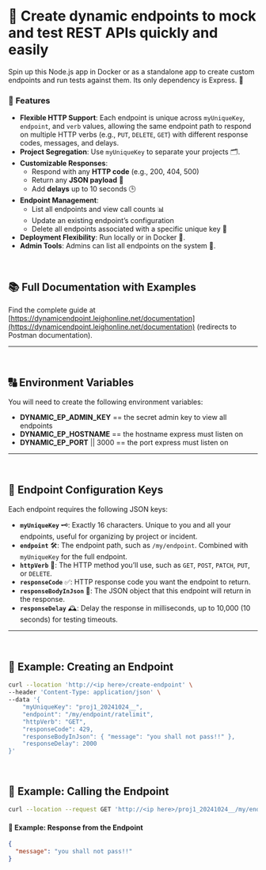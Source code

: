 # 🚀 Create dynamic endpoints to mock and test REST APIs quickly and easily

Spin up this Node.js app in Docker or as a standalone app to create custom endpoints and run tests against them. Its only dependency is Express. 🧪

### 🌟 **Features**
- **Flexible HTTP Support**: Each endpoint is unique across `myUniqueKey`, `endpoint`, and `verb` values, allowing the same endpoint path to respond on multiple HTTP verbs (e.g., `PUT`, `DELETE`, `GET`) with different response codes, messages, and delays.
- **Project Segregation**: Use `myUniqueKey` to separate your projects 🗂️.
- **Customizable Responses**: 
   - Respond with any **HTTP code** (e.g., 200, 404, 500)
   - Return any **JSON payload** 💾
   - Add **delays** up to 10 seconds 🕒
- **Endpoint Management**:
   - List all endpoints and view call counts 📊
   - Update an existing endpoint’s configuration
   - Delete all endpoints associated with a specific unique key 🧹
- **Deployment Flexibility**: Run locally or in Docker 🐳.
- **Admin Tools**: Admins can list all endpoints on the system 🔐.

<br />

## 📚 Full Documentation with Examples
Find the complete guide at [https://dynamicendpoint.leighonline.net/documentation](https://dynamicendpoint.leighonline.net/documentation) (redirects to Postman documentation).

---
<br />

## 🔠 Environment Variables
You will need to create the following environment variables:
- **DYNAMIC_EP_ADMIN_KEY** == the secret admin key to view all endpoints
- **DYNAMIC_EP_HOSTNAME** == the hostname express must listen on
- **DYNAMIC_EP_PORT** || 3000 == the port express must listen on

---
<br />


## 🔧 Endpoint Configuration Keys

Each endpoint requires the following JSON keys:
- **`myUniqueKey`** 🗝️: Exactly 16 characters. Unique to you and all your endpoints, useful for organizing by project or incident.
- **`endpoint`** 🛠️: The endpoint path, such as `/my/endpoint`. Combined with `myUniqueKey` for the full endpoint.
- **`httpVerb`** 🔀: The HTTP method you’ll use, such as `GET`, `POST`, `PATCH`, `PUT`, or `DELETE`.
- **`responseCode`** ✅: HTTP response code you want the endpoint to return.
- **`responseBodyInJson`** 📄: The JSON object that this endpoint will return in the response.
- **`responseDelay`** 🕰️: Delay the response in milliseconds, up to 10,000 (10 seconds) for testing timeouts.

---
<br />

## 📄 **Example: Creating an Endpoint**

```bash
curl --location 'http://<ip here>/create-endpoint' \
--header 'Content-Type: application/json' \
--data '{
    "myUniqueKey": "proj1_20241024__", 
    "endpoint": "/my/endpoint/ratelimit", 
    "httpVerb": "GET", 
    "responseCode": 429, 
    "responseBodyInJson": { "message": "you shall not pass!!" }, 
    "responseDelay": 2000 
}'
```

<br />

## 📄 **Example: Calling the Endpoint**

```bash
curl --location --request GET 'http://<ip here>/proj1_20241024__/my/endpoint/ratelimit'
```

#### 📄 **Example: Response from the Endpoint**

```json
{
  "message": "you shall not pass!!"
}
```
